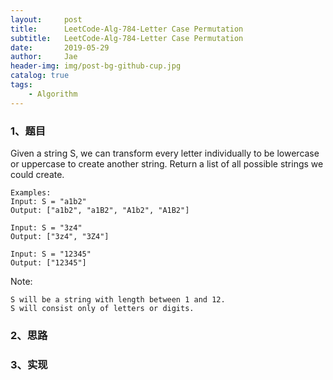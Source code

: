 ```yaml
---
layout:     post
title:      LeetCode-Alg-784-Letter Case Permutation
subtitle:   LeetCode-Alg-784-Letter Case Permutation
date:       2019-05-29
author:     Jae
header-img: img/post-bg-github-cup.jpg
catalog: true
tags:
    - Algorithm
---
```


### 1、题目

Given a string S, we can transform every letter individually to be lowercase or uppercase to create another string.  Return a list of all possible strings we could create.

    Examples:
    Input: S = "a1b2"
    Output: ["a1b2", "a1B2", "A1b2", "A1B2"]

    Input: S = "3z4"
    Output: ["3z4", "3Z4"]

    Input: S = "12345"
    Output: ["12345"]

Note:

    S will be a string with length between 1 and 12.
    S will consist only of letters or digits.

### 2、思路


### 3、实现
